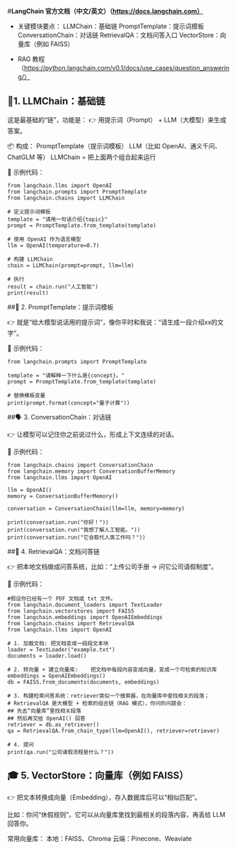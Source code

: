 #**LangChain 官方文档（中文/英文）（https://docs.langchain.com）**

+ 关键模块要点：
 LLMChain：基础链
PromptTemplate：提示词模板
ConversationChain：对话链
RetrievalQA：文档问答入口
VectorStore：向量库（例如 FAISS）

+ RAG 教程（https://python.langchain.com/v0.1/docs/use_cases/question_answering/）

 ## 🌟1. LLMChain：基础链

这是最基础的“链”，功能是：
👉 用提示词（Prompt） + LLM（大模型）来生成答案。

📦 构成：
PromptTemplate（提示词模板）
LLM（比如 OpenAI、通义千问、ChatGLM 等）
LLMChain = 把上面两个组合起来运行

📌 示例代码：
```
from langchain.llms import OpenAI
from langchain.prompts import PromptTemplate
from langchain.chains import LLMChain

# 定义提示词模板
template = "请用一句话介绍{topic}"
prompt = PromptTemplate.from_template(template)

# 使用 OpenAI 作为语言模型
llm = OpenAI(temperature=0.7)

# 构建 LLMChain
chain = LLMChain(prompt=prompt, llm=llm)

# 执行
result = chain.run("人工智能")
print(result)
```

##🧩 2. PromptTemplate：提示词模板

👉 就是“给大模型说话用的提示词”，像你平时和我说：“请生成一段介绍xx的文字”。

📌 示例代码：
```
from langchain.prompts import PromptTemplate

template = "请解释一下什么是{concept}。"
prompt = PromptTemplate.from_template(template)

# 替换模板变量
print(prompt.format(concept="量子计算"))
```

##🗣️ 3. ConversationChain：对话链

👉 让模型可以记住你之前说过什么，形成上下文连续的对话。

📌 示例代码：
```
from langchain.chains import ConversationChain
from langchain.memory import ConversationBufferMemory
from langchain.llms import OpenAI

llm = OpenAI()
memory = ConversationBufferMemory()

conversation = ConversationChain(llm=llm, memory=memory)

print(conversation.run("你好！"))
print(conversation.run("我想了解人工智能。"))
print(conversation.run("它会取代人类工作吗？"))
```

##📄 4. RetrievalQA：文档问答链

👉 把本地文档做成问答系统，比如：“上传公司手册 → 问它公司请假制度”。

📌 示例代码：
```
#假设你已经有一个 PDF 文档或 txt 文件。
from langchain.document_loaders import TextLoader
from langchain.vectorstores import FAISS
from langchain.embeddings import OpenAIEmbeddings
from langchain.chains import RetrievalQA
from langchain.llms import OpenAI

# 1. 加载文档: 把文档变成一段段文本块
loader = TextLoader("example.txt")
documents = loader.load()

# 2. 转向量 + 建立向量库:    把文档中每段内容变成向量，变成一个可检索的知识库
embeddings = OpenAIEmbeddings()
db = FAISS.from_documents(documents, embeddings)

# 3. 构建检索问答系统：retriever类似一个搜索器，在向量库中查找相关的段落；
# RetrievalQA 是大模型 + 检索的组合链（RAG 模式），你问的问题会：
## 先去“向量库”里找相关段落
## 然后再交给 OpenAI() 回答
retriever = db.as_retriever()
qa = RetrievalQA.from_chain_type(llm=OpenAI(), retriever=retriever)

# 4. 提问
print(qa.run("公司请假流程是什么？"))
```

 ## 🎓 5. VectorStore：向量库（例如 FAISS）

👉 把文本转换成向量（Embedding），存入数据库后可以“相似匹配”。

比如：你问“休假规则”，它可以从向量库里找到最相关的段落内容，再丢给 LLM 回答你。

常用向量库：
本地：FAISS、Chroma
云端：Pinecone、Weaviate

